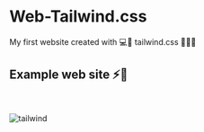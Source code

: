 # Web-Tailwind.css
My first website created with 💻🌟 tailwind.css 🎉🐱‍🚀
<h2>Example web site ⚡💙</h2>
<br>

![tailwind](https://user-images.githubusercontent.com/68881899/173220995-269829d2-4b4d-4a98-be79-592827091d17.jpeg)
